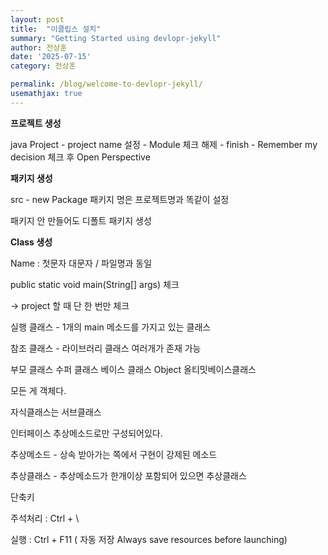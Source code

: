 ```yaml
---
layout: post
title:  "이클립스 설치"
summary: "Getting Started using devlopr-jekyll"
author: 전상훈
date: '2025-07-15'
category: 전상훈

permalink: /blog/welcome-to-devlopr-jekyll/
usemathjax: true
---
```



**프로젝트 생성**

java Project - project name 설정 - Module 체크 해제 - finish - Remember my decision 체크 후 Open Perspective

**패키지 생성**

src - new Package 패키지 명은 프로젝트명과 똑같이 설정

패키지 안 만들어도 디폴트 패키지 생성

**Class 생성**

Name : 첫문자 대문자 / 파일명과 동일

public static void main(String[] args) 체크

→ project 할 때 단 한 번만 체크

실행 클래스 - 1개의 main 메소드를 가지고 있는 클래스

참조 클래스 - 라이브러리 클래스 여러개가 존재 가능

부모 클래스 수퍼 클래스 베이스 클래스 Object 올티밋베이스클래스

모든 게 객체다.

자식클래스는 서브클래스

인터페이스 추상메소드로만 구성되어있다.

추상메소드 - 상속 받아가는 쪽에서 구현이 강제된 메소드

추상클래스 - 추상메소드가 한개이상 포함되어 있으면 추상클래스

단축키

주석처리 : Ctrl + \

실행 : Ctrl + F11 ( 자동 저장 Always save resources before launching)

